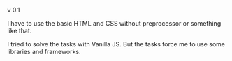 v 0.1

I have to use the basic HTML and CSS without preprocessor or something like that.

I tried to solve the tasks with Vanilla JS. But the tasks force me to use some libraries and frameworks.
